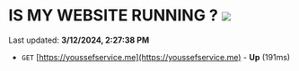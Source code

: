 # IS MY WEBSITE RUNNING ? [![](https://img.shields.io/static/v1?label=Sponsor&message=%E2%9D%A4&logo=GitHub&color=%23fe8e86)](https://github.com/sponsors/<username>)

Last updated: **3/12/2024, 2:27:38 PM**

- `GET` [https://youssefservice.me](https://youssefservice.me) - **Up** (191ms)
